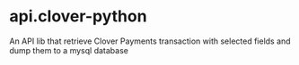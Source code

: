 # api.clover-python
An API lib that retrieve Clover Payments transaction with selected fields and dump them to a mysql database
